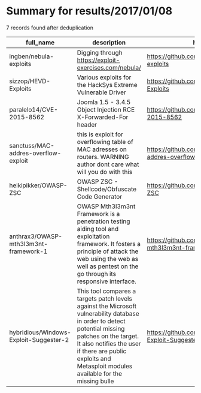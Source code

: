 
# Summary for results/2017/01/08
    
7 records found after deduplication

| full_name | description | html_url | matched_list | matched_count | pushed_at | size | stargazers_count | language | forks_count |
|----------------------------------------|------------------------------------------------------------------------------------------------------------------------------------------------------------------------------------------------------------------------------------------------------------------|-----------------------------------------------------------|------------------|-----------------|---------------------------|--------|--------------------|------------|---------------|
| ingben/nebula-exploits | Digging through https://exploit-exercises.com/nebula/ | https://github.com/ingben/nebula-exploits | ['exploit'] | 1 | 2017-01-08 11:09:30+00:00 | 12 | 0 | | 0 |
| sizzop/HEVD-Exploits | Various exploits for the HackSys Extreme Vulnerable Driver | https://github.com/sizzop/HEVD-Exploits | ['exploit'] | 1 | 2017-01-08 18:50:24+00:00 | 9 | 35 | Python | 14 |
| paralelo14/CVE-2015-8562 | Joomla 1.5 - 3.4.5 Object Injection RCE X-Forwarded-For header | https://github.com/paralelo14/CVE-2015-8562 | ['cve-2', 'rce'] | 2 | 2017-01-08 13:06:13+00:00 | 3 | 4 | Python | 5 |
| sanctuss/MAC-addres-overflow-exploit | this is exploit for overflowing table of MAC adresses on routers. WARNING author dont care what will you do with this | https://github.com/sanctuss/MAC-addres-overflow-exploit | ['exploit'] | 1 | 2017-01-08 17:24:24+00:00 | 14 | 0 | | 0 |
| heikipikker/OWASP-ZSC | OWASP ZSC - Shellcode/Obfuscate Code Generator | https://github.com/heikipikker/OWASP-ZSC | ['shellcode'] | 1 | 2017-01-08 12:05:24+00:00 | 2788 | 1 | Python | 3 |
| anthrax3/OWASP-mth3l3m3nt-framework-1 | OWASP Mth3l3m3nt Framework is a penetration testing aiding tool and exploitation framework. It fosters a principle of attack the web using the web as well as pentest on the go through its responsive interface. | https://github.com/anthrax3/OWASP-mth3l3m3nt-framework-1 | ['exploit'] | 1 | 2017-01-08 12:27:43+00:00 | 27094 | 0 | HTML | 0 |
| hybridious/Windows-Exploit-Suggester-2 | This tool compares a targets patch levels against the Microsoft vulnerability database in order to detect potential missing patches on the target. It also notifies the user if there are public exploits and Metasploit modules available for the missing bulle | https://github.com/hybridious/Windows-Exploit-Suggester-2 | ['exploit'] | 1 | 2017-01-08 11:59:16+00:00 | 50 | 0 | Python | 0 |
